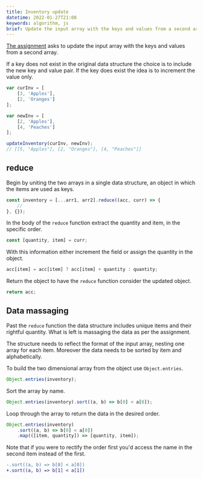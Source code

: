 ```yaml
---
title: Inventory update
datetime: 2022-01-27T21:08
keywords: algorithm, js
brief: Update the input array with the keys and values from a second array.
---
```


[The assignment](https://www.freecodecamp.org/learn/coding-interview-prep/algorithms/inventory-update) asks to update the input array with the keys and values from a second array.

If a key does not exist in the original data structure the choice is to include the new key and value pair. If the key does exist the idea is to increment the value only.

```js
var curInv = [
	[3, 'Apples'],
	[2, 'Oranges']
];

var newInv = [
	[2, 'Apples'],
	[4, 'Peaches']
];

updateInventory(curInv, newInv);
// [[5, "Apples"], [2, "Oranges"], [4, "Peaches"]]
```

## reduce

Begin by uniting the two arrays in a single data structure, an object in which the items are used as keys.

```js
const inventory = [...arr1, arr2].reduce((acc, curr) => {
	//
}, {});
```

In the body of the `reduce` function extract the quantity and item, in the specific order.

```js
const [quantity, item] = curr;
```

With this information either increment the field or assign the quantity in the object.

```js
acc[item] = acc[item] ? acc[item] + quantity : quantity;
```

Return the object to have the `reduce` function consider the updated object.

```js
return acc;
```

## Data massaging

Past the `reduce` function the data structure includes unique items and their rightful quantity. What is left is massaging the data as per the assignment.

The structure needs to reflect the format of the input array, nesting one array for each item. Moreover the data needs to be sorted by item and alphabetically.

To build the two dimensional array from the object use `Object.entries`.

```js
Object.entries(inventory);
```

Sort the array by name.

```js
Object.entries(inventory).sort((a, b) => b[0] < a[0]);
```

Loop through the array to return the data in the desired order.

```js
Object.entries(inventory)
	.sort((a, b) => b[0] < a[0])
	.map(([item, quantity]) => [quantity, item]);
```

Note that if you were to rectify the order first you'd access the name in the second item instead of the first.

```diff
-.sort((a, b) => b[0] < a[0])
+.sort((a, b) => b[1] < a[1])
```
